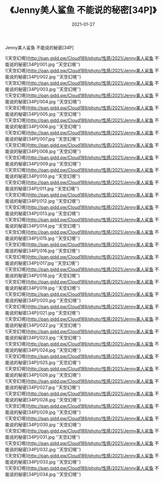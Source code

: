 ﻿---
layout: post
title:  《Jenny美人鲨鱼 不能说的秘密[34P]》
date:   2021-01-27
img: http://pan.gjdd.pw/Cloud189/photo/性感/2021/Jenny美人鲨鱼 不能说的秘密[34P]/000.jpg
categories: [美女, 性感, 泳衣]
---

Jenny美人鲨鱼 不能说的秘密[34P]



![天空幻境](http://pan.gjdd.pw/Cloud189/photo/性感/2021/Jenny美人鲨鱼 不能说的秘密[34P]/001.jpg ''天空幻境'') <br>
![天空幻境](http://pan.gjdd.pw/Cloud189/photo/性感/2021/Jenny美人鲨鱼 不能说的秘密[34P]/002.jpg ''天空幻境'') <br>
![天空幻境](http://pan.gjdd.pw/Cloud189/photo/性感/2021/Jenny美人鲨鱼 不能说的秘密[34P]/003.jpg ''天空幻境'') <br>
![天空幻境](http://pan.gjdd.pw/Cloud189/photo/性感/2021/Jenny美人鲨鱼 不能说的秘密[34P]/004.jpg ''天空幻境'') <br>
![天空幻境](http://pan.gjdd.pw/Cloud189/photo/性感/2021/Jenny美人鲨鱼 不能说的秘密[34P]/005.jpg ''天空幻境'') <br>
![天空幻境](http://pan.gjdd.pw/Cloud189/photo/性感/2021/Jenny美人鲨鱼 不能说的秘密[34P]/006.jpg ''天空幻境'') <br>
![天空幻境](http://pan.gjdd.pw/Cloud189/photo/性感/2021/Jenny美人鲨鱼 不能说的秘密[34P]/007.jpg ''天空幻境'') <br>
![天空幻境](http://pan.gjdd.pw/Cloud189/photo/性感/2021/Jenny美人鲨鱼 不能说的秘密[34P]/008.jpg ''天空幻境'') <br>
![天空幻境](http://pan.gjdd.pw/Cloud189/photo/性感/2021/Jenny美人鲨鱼 不能说的秘密[34P]/009.jpg ''天空幻境'') <br>
![天空幻境](http://pan.gjdd.pw/Cloud189/photo/性感/2021/Jenny美人鲨鱼 不能说的秘密[34P]/010.jpg ''天空幻境'') <br>
![天空幻境](http://pan.gjdd.pw/Cloud189/photo/性感/2021/Jenny美人鲨鱼 不能说的秘密[34P]/011.jpg ''天空幻境'') <br>
![天空幻境](http://pan.gjdd.pw/Cloud189/photo/性感/2021/Jenny美人鲨鱼 不能说的秘密[34P]/012.jpg ''天空幻境'') <br>
![天空幻境](http://pan.gjdd.pw/Cloud189/photo/性感/2021/Jenny美人鲨鱼 不能说的秘密[34P]/013.jpg ''天空幻境'') <br>
![天空幻境](http://pan.gjdd.pw/Cloud189/photo/性感/2021/Jenny美人鲨鱼 不能说的秘密[34P]/014.jpg ''天空幻境'') <br>
![天空幻境](http://pan.gjdd.pw/Cloud189/photo/性感/2021/Jenny美人鲨鱼 不能说的秘密[34P]/015.jpg ''天空幻境'') <br>
![天空幻境](http://pan.gjdd.pw/Cloud189/photo/性感/2021/Jenny美人鲨鱼 不能说的秘密[34P]/016.jpg ''天空幻境'') <br>
![天空幻境](http://pan.gjdd.pw/Cloud189/photo/性感/2021/Jenny美人鲨鱼 不能说的秘密[34P]/017.jpg ''天空幻境'') <br>
![天空幻境](http://pan.gjdd.pw/Cloud189/photo/性感/2021/Jenny美人鲨鱼 不能说的秘密[34P]/018.jpg ''天空幻境'') <br>
![天空幻境](http://pan.gjdd.pw/Cloud189/photo/性感/2021/Jenny美人鲨鱼 不能说的秘密[34P]/019.jpg ''天空幻境'') <br>
![天空幻境](http://pan.gjdd.pw/Cloud189/photo/性感/2021/Jenny美人鲨鱼 不能说的秘密[34P]/020.jpg ''天空幻境'') <br>
![天空幻境](http://pan.gjdd.pw/Cloud189/photo/性感/2021/Jenny美人鲨鱼 不能说的秘密[34P]/021.jpg ''天空幻境'') <br>
![天空幻境](http://pan.gjdd.pw/Cloud189/photo/性感/2021/Jenny美人鲨鱼 不能说的秘密[34P]/022.jpg ''天空幻境'') <br>
![天空幻境](http://pan.gjdd.pw/Cloud189/photo/性感/2021/Jenny美人鲨鱼 不能说的秘密[34P]/023.jpg ''天空幻境'') <br>
![天空幻境](http://pan.gjdd.pw/Cloud189/photo/性感/2021/Jenny美人鲨鱼 不能说的秘密[34P]/024.jpg ''天空幻境'') <br>
![天空幻境](http://pan.gjdd.pw/Cloud189/photo/性感/2021/Jenny美人鲨鱼 不能说的秘密[34P]/025.jpg ''天空幻境'') <br>
![天空幻境](http://pan.gjdd.pw/Cloud189/photo/性感/2021/Jenny美人鲨鱼 不能说的秘密[34P]/026.jpg ''天空幻境'') <br>
![天空幻境](http://pan.gjdd.pw/Cloud189/photo/性感/2021/Jenny美人鲨鱼 不能说的秘密[34P]/027.jpg ''天空幻境'') <br>
![天空幻境](http://pan.gjdd.pw/Cloud189/photo/性感/2021/Jenny美人鲨鱼 不能说的秘密[34P]/028.jpg ''天空幻境'') <br>
![天空幻境](http://pan.gjdd.pw/Cloud189/photo/性感/2021/Jenny美人鲨鱼 不能说的秘密[34P]/029.jpg ''天空幻境'') <br>
![天空幻境](http://pan.gjdd.pw/Cloud189/photo/性感/2021/Jenny美人鲨鱼 不能说的秘密[34P]/030.jpg ''天空幻境'') <br>
![天空幻境](http://pan.gjdd.pw/Cloud189/photo/性感/2021/Jenny美人鲨鱼 不能说的秘密[34P]/031.jpg ''天空幻境'') <br>
![天空幻境](http://pan.gjdd.pw/Cloud189/photo/性感/2021/Jenny美人鲨鱼 不能说的秘密[34P]/032.jpg ''天空幻境'') <br>
![天空幻境](http://pan.gjdd.pw/Cloud189/photo/性感/2021/Jenny美人鲨鱼 不能说的秘密[34P]/033.jpg ''天空幻境'') <br>
![天空幻境](http://pan.gjdd.pw/Cloud189/photo/性感/2021/Jenny美人鲨鱼 不能说的秘密[34P]/034.jpg ''天空幻境'') <br>